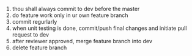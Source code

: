 1. thou shall always commit to dev before the master
2. do feature work only in ur own feature branch
3. commit regurlarly
4. when unit testing is done, commit/push final changes and initiate pull request to dev
5. after reviewer approved, merge feature branch into dev
6. delete feature branch
